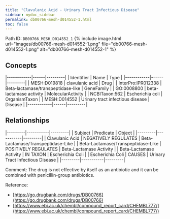 ```yaml
---
title: "Clavulanic Acid - Urinary Tract Infectious Disease"
sidebar: mydoc_sidebar
permalink: db00766-mesh-d014552-1.html
toc: false 
---
```



Path ID: `DB00766_MESH_D014552_1`
{% include image.html url="images/db00766-mesh-d014552-1.png" file="db00766-mesh-d014552-1.png" alt="db00766-mesh-d014552-1" %}

## Concepts

|------------|------|---------|
| Identifier | Name | Type    |
|------------|------|---------|
| MESH:D019818 | clavulanic acid | Drug |
| InterPro:IPR012338 | Beta-lactamase/transpeptidase-like | GeneFamily |
| GO:0008800 | beta-lactamase activity | MolecularActivity |
| NCBITaxon:562 | Escherichia coli | OrganismTaxon |
| MESH:D014552 | Urinary tract infectious disease | Disease |
|------------|------|---------|

## Relationships

|---------|-----------|---------|
| Subject | Predicate | Object  |
|---------|-----------|---------|
| Clavulanic Acid | NEGATIVELY REGULATES | Beta-Lactamase/Transpeptidase-Like |
| Beta-Lactamase/Transpeptidase-Like | POSITIVELY REGULATES | Beta-Lactamase Activity |
| Beta-Lactamase Activity | IN TAXON | Escherichia Coli |
| Escherichia Coli | CAUSES | Urinary Tract Infectious Disease |
|---------|-----------|---------|

Comment: The drug is not effective by itself as an antibiotic and it can be combined with penicillin-group antibiotics.

Reference: 
  - [https://go.drugbank.com/drugs/DB00766](https://go.drugbank.com/drugs/DB00766)
  - [https://www.ebi.ac.uk/chembl/compound_report_card/CHEMBL777/](https://www.ebi.ac.uk/chembl/compound_report_card/CHEMBL777/)
